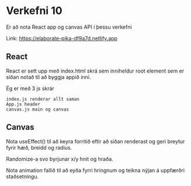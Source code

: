 # Verkefni 10

Er að nota React app og canvas API í þessu verkefni

Link: https://elaborate-pika-df9a7d.netlify.app

## React

React er sett upp með index.html skrá sem inniheldur root element sem er síðan notað til að byggja appið inní.

Ég er með 3 js skrár

```
index.js renderar allt saman
App.js header
canvas.js main og canvas
```

## Canvas

Nota useEffect() til að keyra forritið eftir að síðan renderast og geri breytur fyrir hæð, breidd og radius. 

Randomize-a svo byrjunar x/y hnit og hraða.

Nota animation fallið til að eyða fyrri hringnum og teikna nýjan á uppfærðri staðsetningu.
